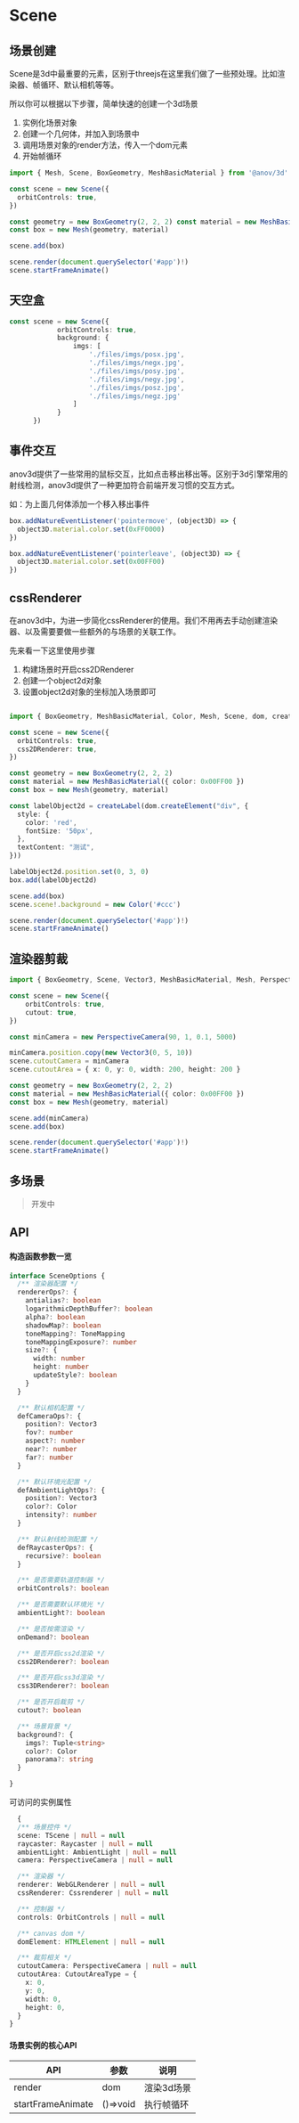 <script setup>
    import SceneInit from './code/Scene-init.vue'
    import SceneEvents from './code/Scene-Events.vue'
    import SceneCssRenderer from './code/Scene-CssRenderer.vue'
    import SceneCutout from './code/Scene-Cutout.vue'
    import SceneSkyBox from './code/Scene-Sky.vue'

</script>

# Scene

## 场景创建

Scene是3d中最重要的元素，区别于threejs在这里我们做了一些预处理。比如渲染器、帧循环、默认相机等等。


所以你可以根据以下步骤，简单快速的创建一个3d场景

1. 实例化场景对象
2. 创建一个几何体，并加入到场景中
3. 调用场景对象的render方法，传入一个dom元素
4. 开始帧循环


```ts
import { Mesh, Scene, BoxGeometry, MeshBasicMaterial } from '@anov/3d'

const scene = new Scene({
  orbitControls: true,
})

const geometry = new BoxGeometry(2, 2, 2) const material = new MeshBasicMaterial({ color: 0x00FF00 })
const box = new Mesh(geometry, material)

scene.add(box)

scene.render(document.querySelector('#app')!)
scene.startFrameAnimate()
```

<SceneInit/>

## 天空盒

```ts
const scene = new Scene({
            orbitControls: true,
            background: {
                imgs: [
                    './files/imgs/posx.jpg',
                    './files/imgs/negx.jpg',
                    './files/imgs/posy.jpg',
                    './files/imgs/negy.jpg',
                    './files/imgs/posz.jpg',
                    './files/imgs/negz.jpg'
                ]
            }
      })
```
<SceneSkyBox/>

## 事件交互

anov3d提供了一些常用的鼠标交互，比如点击移出移出等。区别于3d引擎常用的射线检测，anov3d提供了一种更加符合前端开发习惯的交互方式。

如：为上面几何体添加一个移入移出事件

```ts
box.addNatureEventListener('pointermove', (object3D) => {
  object3D.material.color.set(0xFF0000)
})

box.addNatureEventListener('pointerleave', (object3D) => {
  object3D.material.color.set(0x00FF00)
})

```
<SceneEvents/>

## cssRenderer

在anov3d中，为进一步简化cssRenderer的使用。我们不用再去手动创建渲染器、以及需要要做一些额外的与场景的关联工作。


先来看一下这里使用步骤

1. 构建场景时开启css2DRenderer
2. 创建一个object2d对象
3. 设置object2d对象的坐标加入场景即可

```ts

import { BoxGeometry, MeshBasicMaterial, Color, Mesh, Scene, dom, createLabel } from '@anov/3d'

const scene = new Scene({
  orbitControls: true,
  css2DRenderer: true,
})

const geometry = new BoxGeometry(2, 2, 2)
const material = new MeshBasicMaterial({ color: 0x00FF00 })
const box = new Mesh(geometry, material)

const labelObject2d = createLabel(dom.createElement("div", {
  style: {
    color: 'red',
    fontSize: '50px',
  },
  textContent: "测试",
}))

labelObject2d.position.set(0, 3, 0)
box.add(labelObject2d)

scene.add(box)
scene.scene!.background = new Color('#ccc')

scene.render(document.querySelector('#app')!)
scene.startFrameAnimate()

```
<SceneCssRenderer/>


## 渲染器剪裁

```ts
import { BoxGeometry, Scene, Vector3, MeshBasicMaterial, Mesh, PerspectiveCamera } from '@anov/3d'

const scene = new Scene({
    orbitControls: true,
    cutout: true,
})

const minCamera = new PerspectiveCamera(90, 1, 0.1, 5000)

minCamera.position.copy(new Vector3(0, 5, 10))
scene.cutoutCamera = minCamera
scene.cutoutArea = { x: 0, y: 0, width: 200, height: 200 }

const geometry = new BoxGeometry(2, 2, 2)
const material = new MeshBasicMaterial({ color: 0x00FF00 })
const box = new Mesh(geometry, material)

scene.add(minCamera)
scene.add(box)

scene.render(document.querySelector('#app')!)
scene.startFrameAnimate()
```

<SceneCutout/>

## 多场景

> 开发中

## API

#### 构造函数参数一览

```ts
interface SceneOptions {
  /** 渲染器配置 */
  rendererOps?: {
    antialias?: boolean
    logarithmicDepthBuffer?: boolean
    alpha?: boolean
    shadowMap?: boolean
    toneMapping?: ToneMapping
    toneMappingExposure?: number
    size?: {
      width: number
      height: number
      updateStyle?: boolean
    }
  }

  /** 默认相机配置 */
  defCameraOps?: {
    position?: Vector3
    fov?: number
    aspect?: number
    near?: number
    far?: number
  }

  /** 默认环境光配置 */
  defAmbientLightOps?: {
    position?: Vector3
    color?: Color
    intensity?: number
  }

  /** 默认射线检测配置 */
  defRaycasterOps?: {
    recursive?: boolean
  }

  /** 是否需要轨道控制器 */
  orbitControls?: boolean

  /** 是否需要默认环境光 */
  ambientLight?: boolean

  /** 是否按需渲染 */
  onDemand?: boolean

  /** 是否开启css2d渲染 */
  css2DRenderer?: boolean

  /** 是否开启css3d渲染 */
  css3DRenderer?: boolean

  /** 是否开启裁剪 */
  cutout?: boolean

  /** 场景背景 */
  background?: {
    imgs?: Tuple<string>
    color?: Color
    panorama?: string
  }

}
```

可访问的实例属性

```ts
  {
  /** 场景控件 */
  scene: TScene | null = null
  raycaster: Raycaster | null = null
  ambientLight: AmbientLight | null = null
  camera: PerspectiveCamera | null = null

  /** 渲染器 */
  renderer: WebGLRenderer | null = null
  cssRenderer: Cssrenderer | null = null

  /** 控制器 */
  controls: OrbitControls | null = null

  /** canvas dom */
  domElement: HTMLElement | null = null

  /** 裁剪相关 */
  cutoutCamera: PerspectiveCamera | null = null
  cutoutArea: CutoutAreaType = {
    x: 0,
    y: 0,
    width: 0,
    height: 0,
  }
}
```

#### 场景实例的核心API

| API | 参数 | 说明 |
| --- | --- | --- |
| render | dom | 渲染3d场景 |
| startFrameAnimate | ()=>void | 执行帧循环 |